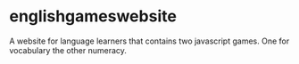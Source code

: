 # englishgameswebsite
A website for language learners that contains two javascript games. One for vocabulary the other numeracy.
